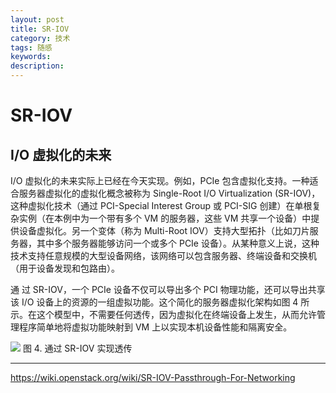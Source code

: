 ```yaml
---
layout: post
title: SR-IOV
category: 技术
tags: 随感
keywords: 
description: 
---
```


# SR-IOV #
## I/O 虚拟化的未来 ##

I/O 虚拟化的未来实际上已经在今天实现。例如，PCIe 包含虚拟化支持。一种适合服务器虚拟化的虚拟化概念被称为 Single-Root I/O Virtualization (SR-IOV)，这种虚拟化技术（通过 PCI-Special Interest Group 或 PCI-SIG 创建）在单根复杂实例（在本例中为一个带有多个 VM 的服务器，这些 VM 共享一个设备）中提供设备虚拟化。另一个变体（称为 Multi-Root IOV）支持大型拓扑（比如刀片服务器，其中多个服务器能够访问一个或多个 PCIe 设备）。从某种意义上说，这种技术支持任意规模的大型设备网络，该网络可以包含服务器、终端设备和交换机（用于设备发现和包路由）。

通 过 SR-IOV，一个 PCIe 设备不仅可以导出多个 PCI 物理功能，还可以导出共享该 I/O 设备上的资源的一组虚拟功能。这个简化的服务器虚拟化架构如图 4 所示。在这个模型中，不需要任何透传，因为虚拟化在终端设备上发生，从而允许管理程序简单地将虚拟功能映射到 VM 上以实现本机设备性能和隔离安全。

![](http://i.imgur.com/MTbM3Qo.gif)
图 4. 通过 SR-IOV 实现透传



----------
https://wiki.openstack.org/wiki/SR-IOV-Passthrough-For-Networking
